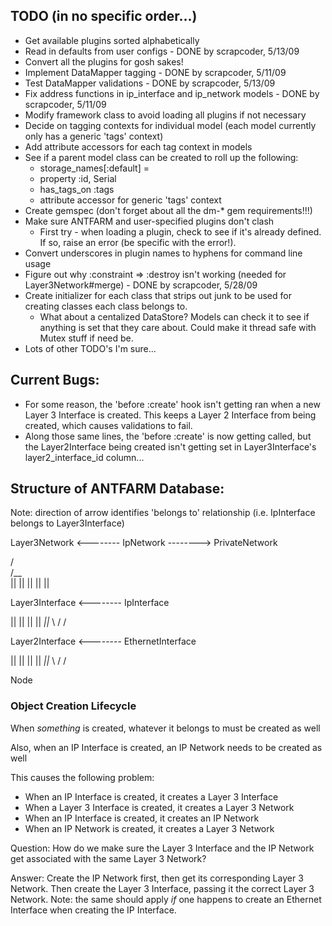 ## TODO (in no specific order...)

 - Get available plugins sorted alphabetically
 - Read in defaults from user configs - DONE by scrapcoder, 5/13/09
 - Convert all the plugins for gosh sakes!
 - Implement DataMapper tagging - DONE by scrapcoder, 5/11/09
 - Test DataMapper validations - DONE by scrapcoder, 5/13/09
 - Fix address functions in ip_interface and ip_network models - DONE by scrapcoder, 5/11/09
 - Modify framework class to avoid loading all plugins if not necessary
 - Decide on tagging contexts for individual model (each model currently only has a generic 'tags' context)
 - Add attribute accessors for each tag context in models
 - See if a parent model class can be created to roll up the following:
   - storage_names[:default] = <model name>
   - property :id, Serial
   - has_tags_on :tags
   - attribute accessor for generic 'tags' context
 - Create gemspec (don't forget about all the dm-* gem requirements!!!)
 - Make sure ANTFARM and user-specified plugins don't clash
   - First try - when loading a plugin, check to see if it's already defined.  If so, raise an error (be specific with the error!).
 - Convert underscores in plugin names to hyphens for command line usage
 - Figure out why :constraint => :destroy isn't working (needed for Layer3Network#merge) - DONE by scrapcoder, 5/28/09
 - Create initializer for each class that strips out junk to be used for creating classes each class belongs to.
   - What about a centalized DataStore? Models can check it to see if anything is set that they care about. Could make it thread safe with Mutex stuff if need be.
 - Lots of other TODO's I'm sure...

## Current Bugs:

  - For some reason, the 'before :create' hook isn't getting ran when a new Layer 3 Interface is created.  This keeps a Layer 2 Interface from being created, which causes validations to fail.
  - Along those same lines, the 'before :create' is now getting called, but the Layer2Interface being created isn't getting set in Layer3Interface's layer2_interface_id column...

## Structure of ANTFARM Database:

Note: direction of arrow identifies 'belongs to' relationship (i.e. IpInterface belongs to Layer3Interface)

Layer3Network <-------- IpNetwork --------> PrivateNetwork

 /\
/__\
 ||
 ||
 ||
 ||
 ||

Layer3Interface <-------- IpInterface

 ||
 ||
 ||
 ||
_||_
\  / 
 \/

Layer2Interface <-------- EthernetInterface

 ||
 ||
 ||
 ||
_||_
\  / 
 \/

Node

### Object Creation Lifecycle

When *something* is created, whatever it belongs to must be created as well

Also, when an IP Interface is created, an IP Network needs to be created as well

This causes the following problem:

  - When an IP Interface is created, it creates a Layer 3 Interface
  - When a Layer 3 Interface is created, it creates a Layer 3 Network
  - When an IP Interface is created, it creates an IP Network
  - When an IP Network is created, it creates a Layer 3 Network

Question: How do we make sure the Layer 3 Interface and the IP Network get associated with the same Layer 3 Network?

Answer:
Create the IP Network first, then get its corresponding Layer 3 Network. Then create the Layer 3 Interface, passing it the correct Layer 3 Network.
Note: the same should apply *if* one happens to create an Ethernet Interface when creating the IP Interface.
